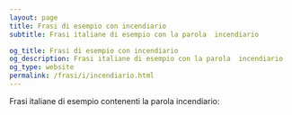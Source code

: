 ```yaml
---
layout: page
title: Frasi di esempio con incendiario 
subtitle: Frasi italiane di esempio con la parola  incendiario

og_title: Frasi di esempio con incendiario 
og_description: Frasi italiane di esempio con la parola  incendiario
og_type: website
permalink: /frasi/i/incendiario.html
---
```


Frasi italiane di esempio contenenti la parola incendiario:


